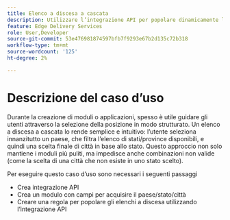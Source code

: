 ```yaml
---
title: Elenco a discesa a cascata
description: Utilizzare l’integrazione API per popolare dinamicamente l’elenco a discesa
feature: Edge Delivery Services
role: User,Developer
source-git-commit: 53e476981874597bfb7f9293e67b2d135c72b318
workflow-type: tm+mt
source-wordcount: '125'
ht-degree: 2%

---
```


# Descrizione del caso d’uso

Durante la creazione di moduli o applicazioni, spesso è utile guidare gli utenti attraverso la selezione della posizione in modo strutturato. Un elenco a discesa a cascata lo rende semplice e intuitivo: l’utente seleziona innanzitutto un paese, che filtra l’elenco di stati/province disponibili, e quindi una scelta finale di città in base allo stato. Questo approccio non solo mantiene i moduli più puliti, ma impedisce anche combinazioni non valide (come la scelta di una città che non esiste in uno stato scelto).

Per eseguire questo caso d’uso sono necessari i seguenti passaggi

- Crea integrazione API
- Crea un modulo con campi per acquisire il paese/stato/città
- Creare una regola per popolare gli elenchi a discesa utilizzando l’integrazione API